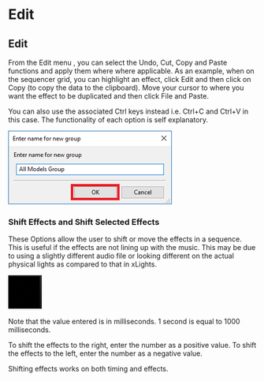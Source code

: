 # Edit

## Edit

From the Edit menu , you can select the Undo, Cut, Copy and Paste functions and apply them where where applicable.  As an example, when on the sequencer grid, you can highlight an effect, click Edit and then click on Copy \(to copy the data to the clipboard\).  Move your cursor to where you want the effect to be duplicated and then click File and Paste.

You can also use the associated Ctrl keys instead i.e. Ctrl+C and Ctrl+V in this case.  The functionality of each option is self explanatory.

![](../../.gitbook/assets/image%20%2863%29.png)

### Shift Effects and Shift Selected Effects

These Options allow the user to shift or move the effects in a sequence. This is useful if the effects are not lining up with the music.  This may be due to using a slightly different audio file or looking different on the actual physical lights as compared to that in xLights.

![](../../.gitbook/assets/image%20%28488%29.png)

Note that the value entered is in milliseconds. 1 second is equal to 1000 milliseconds.

To shift the effects to the right, enter the number as a positive value.  To shift the effects to the left, enter the number as a negative value.

Shifting effects works on both timing and effects.

